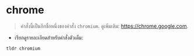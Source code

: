# chrome

> คำสั่งนี้เป็นอีกชื่อหนึ่งของคำสั่ง `chromium`.
> ดูเพิ่มเติม: <https://chrome.google.com>.

- เรียกดูรายละเอียดสำหรับคำสั่งตัวเต็ม:

`tldr chromium`
